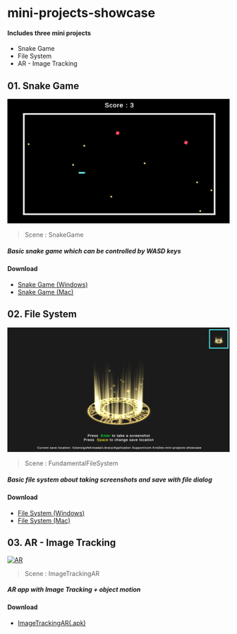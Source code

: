 # mini-projects-showcase
#### Includes three mini projects
* Snake Game
* File System
* AR - Image Tracking

## 01. Snake Game
![SnakeGame](https://github.com/krispaisarn/mini-projects-showcase/blob/main/ProjectBuilds/01_SnakeGame/SnakeGameSS.png)
> Scene : SnakeGame
##### Basic snake game which can be controlled by WASD keys
#### Download
*  [Snake Game (Windows)](https://github.com/krispaisarn/mini-projects-showcase/blob/main/ProjectBuilds/01_SnakeGame/SnakeGame_windows.zip)
*  [Snake Game (Mac)](https://github.com/krispaisarn/mini-projects-showcase/blob/main/ProjectBuilds/01_SnakeGame/SnakeGame_mac.app.zip)

## 02. File System
![FileSystem](https://github.com/krispaisarn/mini-projects-showcase/blob/main/ProjectBuilds/02_FundamentalFileSystem/FileSystemSS.png)
> Scene : FundamentalFileSystem
##### Basic file system about taking screenshots and save with file dialog
#### Download
*  [File System (Windows)](https://github.com/krispaisarn/mini-projects-showcase/blob/main/ProjectBuilds/02_FundamentalFileSystem/FileSystem_windows.zip)
*  [File System (Mac)](https://github.com/krispaisarn/mini-projects-showcase/blob/main/ProjectBuilds/02_FundamentalFileSystem/FileSystem_macOS.app.zip)

## 03. AR - Image Tracking
[![AR](https://github.com/krispaisarn/mini-projects-showcase/blob/main/ProjectBuilds/03_AR_ImageTracking/AR_ImageTracking.gif)](https://github.com/krispaisarn/mini-projects-showcase/blob/main/ProjectBuilds/03_AR_ImageTracking/AR_ImageTracking.mov)
> Scene : ImageTrackingAR
##### AR app with Image Tracking + object motion
#### Download
*  [ImageTrackingAR(.apk)](https://github.com/krispaisarn/mini-projects-showcase/blob/main/ProjectBuilds/03_AR_ImageTracking/ImageTracking.apk)
